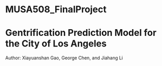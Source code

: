 # MUSA508_FinalProject 
# Gentrification Prediction Model for the City of Los Angeles
Author: Xiayuanshan Gao, George Chen, and Jiahang Li
